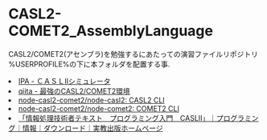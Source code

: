# CASL2-COMET2_AssemblyLanguage

CASL2/COMET2(アセンブラ)を勉強するにあたっての演習ファイルリポジトリ<br>
%USERPROFILE%の下に本フォルダを配置する事.
<li><a href="https://www.jitec.ipa.go.jp/1_20casl2/casl2dl_001.html">IPA - ＣＡＳＬIIシミュレータ</a></li>
<li><a href="https://qiita.com/maxfie1d/items/9f75cc16f938f2cd1844">qiita - 最強のCASL2/COMET2環境</a></li>
<li><a href="https://github.com/node-casl2-comet2/node-casl2">node-casl2-comet2/node-casl2: CASL2 CLI</a></li>
<li><a href="https://github.com/node-casl2-comet2/node-comet2#install">node-casl2-comet2/node-comet2: COMET2 CLI</a></li>
<li><a href="https://www.jikkyo.co.jp/download/detail/103/6619783463">「情報処理技術者テキスト　プログラミング入門　CASLII」｜プログラミング｜情報｜ダウンロード｜実教出版ホームページ</a></li>
